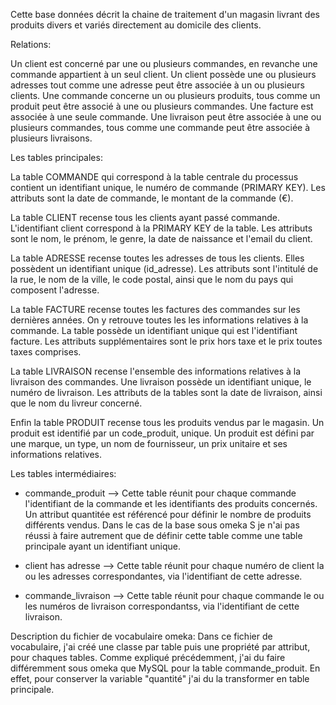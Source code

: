 Cette base données décrit la chaine de traitement d'un magasin livrant des produits divers et variés directement au domicile des clients.


Relations:

Un client est concerné par une ou plusieurs commandes, en revanche une commande appartient à un seul client.
Un client possède une ou plusieurs adresses tout comme une adresse peut être associée à un ou plusieurs clients.
Une commande concerne un ou plusieurs produits, tous comme un produit peut être associé à une ou plusieurs commandes.
Une facture est associée à une seule commande.
Une livraison peut être associée à une ou plusieurs commandes, tous comme une commande peut être associée à plusieurs livraisons. 

Les tables principales:

La table COMMANDE qui correspond à la table centrale du processus contient un identifiant unique, le numéro de commande (PRIMARY KEY). Les attributs sont la date de commande, le montant de la commande (€).

La table CLIENT recense tous les clients ayant passé commande. L'identifiant client correspond à la PRIMARY KEY de la table. Les attributs sont le nom, le prénom, le genre, la date de naissance et l'email du client.

La table ADRESSE recense toutes les adresses de tous les clients. Elles possèdent un identifiant unique (id_adresse). Les attributs sont l'intitulé de la rue, le nom de la ville, le code postal, ainsi que le nom du pays qui composent l'adresse.

La table FACTURE recense toutes les factures des commandes sur les dernières années. On y retrouve toutes les les informations relatives à la commande. La table possède un identifiant unique qui est l'identifiant facture.
Les attributs supplémentaires sont le prix hors taxe et le prix toutes taxes comprises.

La table LIVRAISON recense l'ensemble des informations relatives à la livraison des commandes. Une livraison possède un identifiant unique, le numéro de livraison. Les attributs de la tables sont la date de livraison, ainsi que le nom du livreur concerné. 

Enfin la table PRODUIT recense tous les produits vendus par le magasin. Un produit est identifié par un code_produit, unique. Un produit est défini par une marque, un type, un nom de fournisseur, un prix unitaire et ses informations relatives.

Les tables intermédiaires: 

- commande_produit --> Cette table réunit pour chaque commande l'identifiant de la commande et les identifiants des produits concernés. Un attribut quantitée est référencé pour définir le nombre de produits différents vendus.
Dans le cas de la base sous omeka S je n'ai pas réussi à faire autrement que de définir cette table comme une table principale ayant un identifiant unique. 

- client has adresse --> Cette table réunit pour chaque numéro de client la ou les adresses correspondantes, via l'identifiant de cette adresse.

- commande_livraison --> Cette table réunit pour chaque commande le ou les numéros de livraison correspondantss, via l'identifiant de cette livraison.

Description du fichier de vocabulaire omeka:
Dans ce fichier de vocabulaire, j'ai créé une classe par table puis une propriété par attribut, pour chaques tables.
Comme expliqué précédemment, j'ai du faire différemment sous omeka que MySQL pour la table commande_produit. En effet, pour conserver la variable "quantité" j'ai du la transformer en table principale. 
